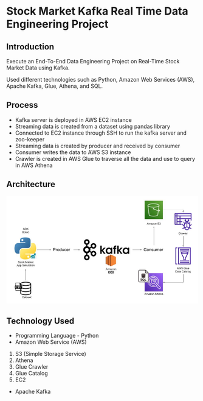 # Stock Market Kafka Real Time Data Engineering Project

## Introduction 
Execute an End-To-End Data Engineering Project on Real-Time Stock Market Data using Kafka.

Used different technologies such as Python, Amazon Web Services (AWS), Apache Kafka, Glue, Athena, and SQL.

## Process
- Kafka server is deployed in AWS EC2 instance 
- Streaming data is created from a dataset using pandas library
- Connected to EC2 instance through SSH to run the kafka server and zoo-keeper
- Streaming data is created by producer and received by consumer
- Consumer writes the data to AWS S3 instance
- Crawler is created in AWS Glue to traverse all the data and use to query in AWS Athena

## Architecture 
<img src="Architecture.jpg">

## Technology Used
- Programming Language - Python
- Amazon Web Service (AWS)
1. S3 (Simple Storage Service)
2. Athena
3. Glue Crawler
4. Glue Catalog
5. EC2
- Apache Kafka


